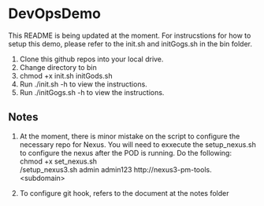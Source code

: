 # DevOpsDemo
This README is being updated at the moment. 
For instrucstions for how to setup this demo, please refer to the init.sh and initGogs.sh in the bin folder. 

1. Clone this github repos into your local drive.
2. Change directory to bin
2. chmod +x init.sh initGods.sh
3. Run ./init.sh -h to view the instructions.
4. Run ./initGogs.sh -h to view the instructions.

## Notes

1. At the moment, there is minor mistake on the script to configure the necessary repo for Nexus. You will need to exxecute the setup_nexus.sh to configure the nexus after the POD is running.
Do the following:<br>
chmod +x set_nexus.sh <br>
/setup_nexus3.sh admin admin123 http://nexus3-pm-tools. &lt;subdomain&gt;

2. To configure git hook, refers to the document at the notes folder
